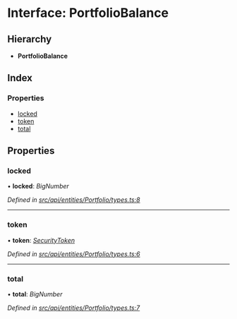 # Interface: PortfolioBalance

## Hierarchy

* **PortfolioBalance**

## Index

### Properties

* [locked](portfoliobalance.md#locked)
* [token](portfoliobalance.md#token)
* [total](portfoliobalance.md#total)

## Properties

###  locked

• **locked**: *BigNumber*

*Defined in [src/api/entities/Portfolio/types.ts:8](https://github.com/PolymathNetwork/polymesh-sdk/blob/5b409784/src/api/entities/Portfolio/types.ts#L8)*

___

###  token

• **token**: *[SecurityToken](../classes/securitytoken.md)*

*Defined in [src/api/entities/Portfolio/types.ts:6](https://github.com/PolymathNetwork/polymesh-sdk/blob/5b409784/src/api/entities/Portfolio/types.ts#L6)*

___

###  total

• **total**: *BigNumber*

*Defined in [src/api/entities/Portfolio/types.ts:7](https://github.com/PolymathNetwork/polymesh-sdk/blob/5b409784/src/api/entities/Portfolio/types.ts#L7)*
